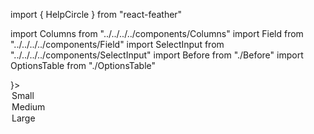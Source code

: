 import { HelpCircle } from "react-feather"

import Columns from "../../../../components/Columns"
import Field from "../../../../components/Field"
import SelectInput from "../../../../components/SelectInput"
import Before from "./Before"
import OptionsTable from "./OptionsTable"

<Columns reverse>
  <Before />
  <Field label="Size">
    <SelectInput before={<HelpCircle />}>
      <option value="S">Small</option>
      <option value="M">Medium</option>
      <option value="L">Large</option>
    </SelectInput>
  </Field>
</Columns>
<OptionsTable />

